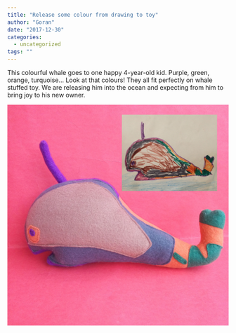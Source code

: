 ```yaml
---
title: "Release some colour from drawing to toy"
author: "Goran"
date: "2017-12-30"
categories:
  - uncategorized
tags: ""
---
```


This colourful whale goes to one happy 4-year-old kid. Purple, green, orange, turquoise... Look at that colours! They all fit perfectly on whale stuffed toy. We are releasing him into the ocean and expecting from him to bring joy to his new owner.

![Whale stuffed animal made from drawing](./sarah-whale-stuffed-animal.jpg)
